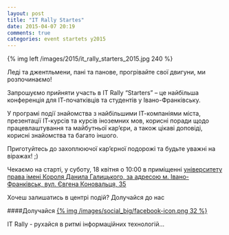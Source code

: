 ```yaml
---
layout: post
title: "IT Rally Startes"
date: 2015-04-07 20:19
comments: true
categories: event startets y2015
---
```

{% img left /images/2015/it_rally_starters_2015.jpg 240 %}

Леді та джентльмени, пані та панове, прогрівайте свої двигуни, ми розпочинаємо!

Запрошуємо прийняти участь в IT Rally “Starters” – це найбільша конференція для ІТ-початківців та студентів у Івано-Франківську. 

У програмі події знайомства з найбільшими ІТ-компаніями міста, презентації ІТ-курсів та курсів іноземних мов, корисні поради щодо працевлаштування та майбутньої кар’єри, а також цікаві доповіді, корисні знайомства та багато іншого. 

Приготуйтесь до захоплюючої кар’єрної подорожі та будьте уважні на віражах! ;)

Чекаємо на старті, у суботу, 18 квітня о 10:00 в приміщенні [університету права імені Короля Данила Галицького, за адресою м. Івано-Франківськ, вул. Євгена Коновальця, 35](https://www.facebook.com/IvFrUniversityLaw)

Хочеш залишатись в центрі подій? Долучайся до нас

####Долучайся
[{% img /images/social_big/facebook-icon.png 32 %}](https://www.facebook.com/events/920178718002199/)

IT Rally - рухайся в ритмі інформаційних технологій...

<div style="clear: both"></div>